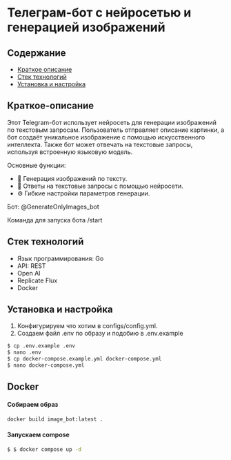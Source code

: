 # Телеграм-бот с нейросетью и генерацией изображений

## Содержание
- [Краткое описание](#краткое-описание)
- [Стек технологий](#стек-технологий)
- [Установка и настройка](#установка-и-настройка)

## Краткое-описание
Этот Telegram-бот использует нейросеть для генерации изображений по текстовым запросам. Пользователь отправляет описание картинки, а бот создаёт уникальное изображение с помощью искусственного интеллекта. Также бот может отвечать на текстовые запросы, используя встроенную языковую модель.

Основные функции:
- 🎨 Генерация изображений по тексту.
- 💬 Ответы на текстовые запросы с помощью нейросети.
- ⚙️ Гибкие настройки параметров генерации.

Бот: @GenerateOnlyImages_bot

Команда для запуска бота /start

## Стек технологий
- Язык программирования: Go
- API: REST 
- Open AI
- Replicate Flux
- Docker 

## Установка и настройка
1. Конфигурируем что хотим в configs/config.yml.
2. Создаем файл .env по образу и подобию в .env.example
  ```bash
  $ cp .env.example .env
  $ nano .env
  $ cp docker-compose.example.yml docker-compose.yml
  $ nano docker-compose.yml
  ```
## Docker

#### Собираем образ
```bash
docker build image_bot:latest .
```
#### Запускаем compose
```bash
$ $ docker compose up -d
```
